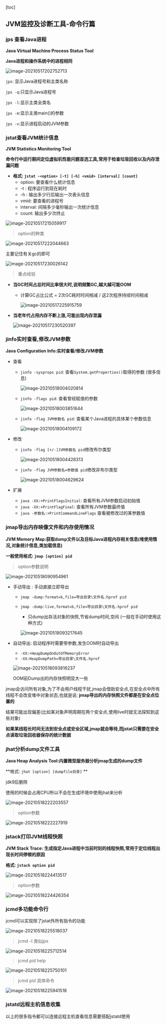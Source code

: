 [toc]



## JVM监控及诊断工具-命令行篇

### jps 查看Java进程

**Java Virtual Machine Process Status Tool**

**Java进程和操作系统中的进程相同**

![image-20210517202752713](JVM监控及诊断工具-命令行篇.assets/image-20210517202752713.png)

`jps`: 显示Java进程号和主类名称

`jps -q`:只显示Java进程号

`jps -l`:显示主类全类名

`jps -m`:显示主类main()的参数

`jps -v`:显示进程启动的JVM参数



### jstat查看JVM统计信息

**JVM Statistics Monitoring Tool**

**命令行中运行期间定位虚拟机性能问题首选工具,常用于检查垃圾回收以及内存泄漏问题**

- **格式: `jstat -<option> [-t] [-h] <vmid> [interval] [count]`**
	- option: 要查看什么统计信息
	- -t : 程序运行到现在耗时
	- -h : 输出多少行后输出一次表头信息
	- vmid: 要查看的进程号
	- interval: 间隔多少毫秒输出一次统计信息
	- count: 输出多少次终止

![image-20210517215059917](JVM监控及诊断工具-命令行篇.assets/image-20210517215059917.png)

> option的种类

![image-20210517222044663](JVM监控及诊断工具-命令行篇.assets/image-20210517222044663.png)

主要记住有关gc的即可

![image-20210517230026142](JVM监控及诊断工具-命令行篇.assets/image-20210517230026142.png)

> 重点经验

- **当GC时间占总时间比率很大时,说明频繁GC,越大越可能OOM**

	- 计算GC占比公式 =  2次GC耗时时间相减 /  这2次程序持续时间相减

		![image-20210517225915759](JVM监控及诊断工具-命令行篇.assets/image-20210517225915759.png)

- **当老年代占用内存不断上涨,可能出现内存泄漏**

	![image-20210517230520397](JVM监控及诊断工具-命令行篇.assets/image-20210517230520397.png)









### jinfo实时查看,修改JVM参数

**Java Configuration Info:实时查看/修改JVM参数**

- 查看

	- `jinfo -sysprops pid`: 查看`System.getProperties()`取得的参数 (很多信息)

		![image-20210518004020814](JVM监控及诊断工具-命令行篇.assets/image-20210518004020814.png)

	- `jinfo -flags pid`: 查看曾经赋值的参数

		![image-20210518003851644](JVM监控及诊断工具-命令行篇.assets/image-20210518003851644.png)

	- `jinfo -flag JVM参数名 pid`: 查看某个Java进程的具体某个参数信息

		![image-20210518004109172](JVM监控及诊断工具-命令行篇.assets/image-20210518004109172.png)

- 修改

	-  `jinfo -flag [+/-]JVM参数名 pid`修改布尔类型

		![image-20210518004428313](JVM监控及诊断工具-命令行篇.assets/image-20210518004428313.png)

	- `jinfo -flag JVM参数名=参数值 pid`修改非布尔类型

		![image-20210518004629624](JVM监控及诊断工具-命令行篇.assets/image-20210518004629624.png)

- 扩展
	- `java -XX:+PrintFlagsInitial`: 查看所有JVM参数启动初始值
	- `java -XX:+PrintFlagFinal`: 查看所有JVM参数最终值
	- `java -参数名:+PrintCommandLineFlags` 查看被修改过的某参数值





### jmap导出内存映像文件和内存使用情况

**JVM Memory Map:获取dump文件以及目标Java进程内存相关信息(堆使用情况,对象统计信息,类加载信息)**

**一般使用格式: `jmap [option] pid`**

> option参数说明

![image-20210518090954961](JVM监控及诊断工具-命令行篇.assets/image-20210518090954961.png)





- 手动导出 : 手动直接立即导出

	- `jmap -dump:format=b,file=导出目录\文件名.hprof pid`

	- `jmap -dump:live,format=b,file=导出目录\文件名.hprof pid`

		- 只dump出存活对象的快照,节省dump时间,空间 (一般在手动时使用这种方式)

		![image-20210518093217645](JVM监控及诊断工具-命令行篇.assets/image-20210518093217645.png)

- 自动导出: 启动程序时需要带参数,发生OOM时自动导出

	- `-XX:+HeapDumpOnOutOfMemoryError`
	- `-XX:HeapDumpPath=导出目录\文件名.hprof`

	![image-20210518093816237](JVM监控及诊断工具-命令行篇.assets/image-20210518093816237.png)

	OOM前Dump出的内存快照明显大一些

jmap会访问所有对象,为了不会用户线程干扰,jmap会借助安全点,在安全点中所有线程不会改变堆中对象状态,也就是说: **jmap导出的内存快照文件都是在安全点位置的** 

结果可能出现偏差(比如某对象声明周期在两个安全点,使用live时就无法探知到这些对象)

**如果某线程长时间无法到安全点或安全区域,jmap就会等待,而jstat只需要在安全点读取垃圾回收器保存的统计数据**





### jhat分析dump文件工具

**Java Heap Analysis Tool:内置微型服务器分析jmap生成的dump文件**

**格式: `jhat [option] [dumpfile目录]` **

jdk9后删除

使用的时候会占用CPU所以不会在生成环境中使用jhat来分析

![image-20210518222203557](JVM监控及诊断工具-命令行篇.assets/image-20210518222203557.png)

> option参数

![image-20210518222227919](JVM监控及诊断工具-命令行篇.assets/image-20210518222227919.png)







### jstack打印JVM线程快照

**JVM Stack Trace: 生成指定Java进程中当前时刻的线程快照,常用于定位线程出现长时间停顿的原因**

**格式: `jstack option pid`**

![image-20210518224413517](JVM监控及诊断工具-命令行篇.assets/image-20210518224413517.png)

> option参数

![image-20210518224426354](JVM监控及诊断工具-命令行篇.assets/image-20210518224426354.png)







### jcmd多功能命令行

jcmd可以实现除了jstat外所有指令的功能

![image-20210518225518037](JVM监控及诊断工具-命令行篇.assets/image-20210518225518037.png)

> jcmd -l 类似jps

![image-20210518225712514](JVM监控及诊断工具-命令行篇.assets/image-20210518225712514.png)



> jcmd pid help

![image-20210518225750101](JVM监控及诊断工具-命令行篇.assets/image-20210518225750101.png)





> jcmd pid 具体命令

![image-20210518225941518](JVM监控及诊断工具-命令行篇.assets/image-20210518225941518.png)





### jstatd远程主机信息收集

以上的很多指令都可以连接远程主机查看信息需要搭配jstatd使用

